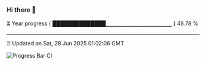 ### Hi there 👋

⏳ Year progress { ██████████████▁▁▁▁▁▁▁▁▁▁▁▁▁▁▁▁ } 48.78 %

---

⏰ Updated on Sat, 28 Jun 2025 01:02:06 GMT

![Progress Bar CI](https://github.com/code-lakshay/GitHub-Actions-Demo/workflows/Progress%20Bar%20CI/badge.svg)
